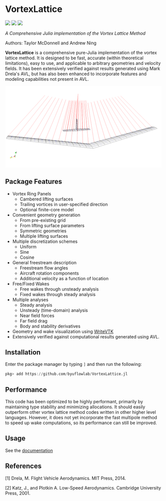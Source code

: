 # VortexLattice

[![](https://img.shields.io/badge/docs-stable-blue.svg)](https://flow.byu.edu/VortexLattice.jl/stable)
[![](https://img.shields.io/badge/docs-dev-blue.svg)](https://flow.byu.edu/VortexLattice.jl/dev)
![](https://github.com/byuflowlab/VortexLattice.jl/workflows/Run%20tests/badge.svg)

*A Comprehensive Julia implementation of the Vortex Lattice Method*

Authors: Taylor McDonnell and Andrew Ning

**VortexLattice** is a comprehensive pure-Julia implementation of the vortex lattice method.  It is designed to be fast, accurate (within theoretical limitations), easy to use, and applicable to arbitrary geometries and velocity fields.  It has been extensively verified against results generated using Mark Drela's AVL, but has also been enhanced to incorporate features and modeling capabilities not present in AVL.

![](showoff.png)

## Package Features
 - Vortex Ring Panels
   - Cambered lifting surfaces
   - Trailing vortices in user-specified direction
   - Optional finite-core model
 - Convenient geometry generation
   - From pre-existing grid
   - From lifting surface parameters
   - Symmetric geometries
   - Multiple lifting surfaces
 - Multiple discretization schemes
   - Uniform
   - Sine
   - Cosine
 - General freestream description
   - Freestream flow angles
   - Aircraft rotation components
   - Additional velocity as a function of location
 - Free/Fixed Wakes
   - Free wakes through unsteady analysis
   - Fixed wakes through steady analysis
 - Multiple analyses
   - Steady analysis
   - Unsteady (time-domain) analysis
   - Near field forces
   - Far field drag
   - Body and stability derivatives
 - Geometry and wake visualization using [WriteVTK](https://github.com/jipolanco/WriteVTK.jl)
 - Extensively verified against computational results generated using AVL.

## Installation

Enter the package manager by typing `]` and then run the following:

```julia
pkg> add https://github.com/byuflowlab/VortexLattice.jl
```

## Performance

This code has been optimized to be highly performant, primarily by maintaining type stability and minimizing allocations.  It should easily outperform other vortex lattice method codes written in other higher level languages.  However, it does not yet incorporate the fast multipole method to speed up wake computations, so its
performance can still be improved.

## Usage

See the [documentation](https://flow.byu.edu/VortexLattice.jl/dev)

## References
[1] Drela, M. Flight Vehicle Aerodynamics. MIT Press, 2014.

[2] Katz, J., and Plotkin A. Low-Speed Aerodynamics. Cambridge University Press, 2001.
